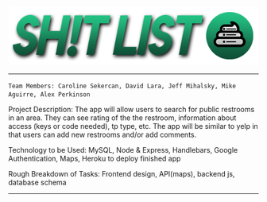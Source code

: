 <img src="/public/images/banner.png" alt="banner">

<hr>

`Team Members: Caroline Sekercan, David Lara, Jeff Mihalsky, Mike Aguirre, Alex Perkinson`

Project Description: The app will allow users to search for public restrooms in an area. They can see rating of the the restroom, information about access (keys or code needed), tp type, etc. The app will be similar to yelp in that users can add new restrooms and/or add comments.

Technology to be Used: MySQL, Node & Express, Handlebars, Google Authentication, Maps, Heroku to deploy finished app

Rough Breakdown of Tasks: Frontend design, API(maps), backend js, database schema

<hr>
